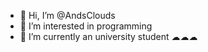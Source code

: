 - 👋 Hi, I’m @AndsClouds
- 👀 I’m interested in programming
- 🌱 I’m currently an university student
☁☁☁
